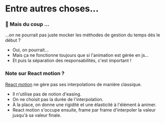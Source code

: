 Entre autres choses...
======================

### 🤔 Mais du coup ...

...on ne pourrait pas juste mocker les méthodes de gestion du temps dés le début ?

+ Oui, on pourrait...
+ Mais ça ne fonctionne toujours que si l'animation est gérée en js...
+ Et puis la séparation des responsabilités, c'est important !

### Note sur React motion ?

[React motion](https://github.com/chenglou/react-motion) ne gère pas ses interpolations de manière classique.

+ Il n'utilise pas de notion d'easing.
+ On ne choisit pas la durée de l'interpolation.
+ À la place, on donne une rigidité et une élasticité à l'élément à animer.
+ React motion s'occupe ensuite, frame par frame d'interpoler la valeur jusqu'à sa valeur finale.